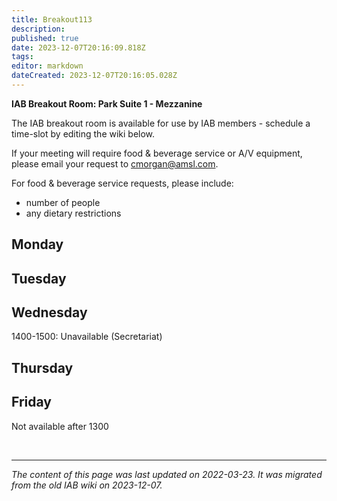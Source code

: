 ```yaml
---
title: Breakout113
description: 
published: true
date: 2023-12-07T20:16:09.818Z
tags: 
editor: markdown
dateCreated: 2023-12-07T20:16:05.028Z
---
```


**IAB Breakout Room: Park Suite 1 - Mezzanine**

The IAB breakout room is available for use by IAB members - schedule a time-slot by editing the wiki below.

If your meeting will require food & beverage service or A/V equipment, please email your request to cmorgan@amsl.com.

For food & beverage service requests, please include:

- number of people
- any dietary restrictions

## Monday
## Tuesday
## Wednesday
1400-1500: Unavailable (Secretariat)
## Thursday
## Friday
Not available after 1300

&nbsp;
&nbsp;
&nbsp;

---

*The content of this page was last updated on 2022-03-23. It was migrated from the old IAB wiki on 2023-12-07.*
